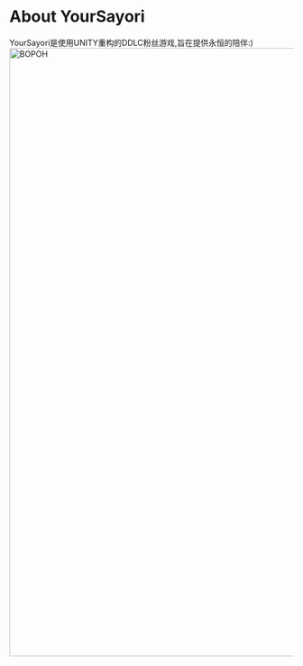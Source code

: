 # About YourSayori
YourSayori是使用UNITY重构的DDLC粉丝游戏,旨在提供永恒的陪伴:)
<img width="1920" height="1080" alt="BOPOH" src="https://github.com/user-attachments/assets/b769f906-ea9c-4727-a871-4f5d9f01b72f" />
